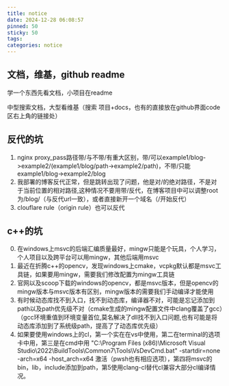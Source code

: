 ```yaml
---
title: notice
date: 2024-12-28 06:08:57
pinned: 50
sticky: 50
tags:
categories: notice
---
```


## 文档，维基，github readme

学一个东西先看文档，小项目在readme

中型搜索文档，大型看维基（搜索 项目+docs，也有的直接放在github界面code区右上角的链接处）

## 反代的坑
1. nginx proxy_pass路径带/与不带/有重大区别，带/可以example1/blog->example2/(example1/blog/path->example2/path)，不带/只能example1/blog->example2/blog
2. 我部署的博客反代正常，但是跳转出现了问题，他是对/的绝对路径，不是对于当前位置的相对路径,这种情况不要用带/反代，在博客项目中可以调整root为/blog/（与反代url一致），或者直接新开一个域名（/开始反代）
3. clouflare rule（origin rule）也可以反代


## c++的坑
0. 在windows上msvc的后端汇编质量最好，mingw只能是个玩具，个人学习，个人项目以及跨平台可以用mingw，其他后端用msvc
1. 最近在折腾c++的opencv，发现windows上cmake，vcpkg默认都是msvc工具链，如果要用mingw，需要我们修改配置为mingw工具链
2. 官网以及scoop下载的windows的opencv，都是msvc版本，但是opencv的mingw版本与msvc版本有区别，mingw版本的需要我们手动编译才能使用
3. 有时候动态库找不到入口，找不到动态库，编译器不对，可能是忘记添加到path以及path优先级不对（cmake生成的mingw配置文件中clang覆盖了gcc）（gcc环境重值到环境变量首位,莫名解决了dll找不到入口问题,也有可能是将动态库添加到了系统级path，提高了了动态库优先级）
4. 如果要使用windows上的cl，第一个实在在vs中使用，第二在terminal的选项卡中用，第三是在cmd中用
 "C:\Program Files (x86)\Microsoft Visual Studio\2022\BuildTools\Common7\Tools\VsDevCmd.bat" -startdir=none -arch=x64 -host_arch=x64 激活（pwsh也有相应选项），第四将msvc的bin，lib，include添加到path，第5使用clang-cl替代cl兼容大部分cl编译情况。